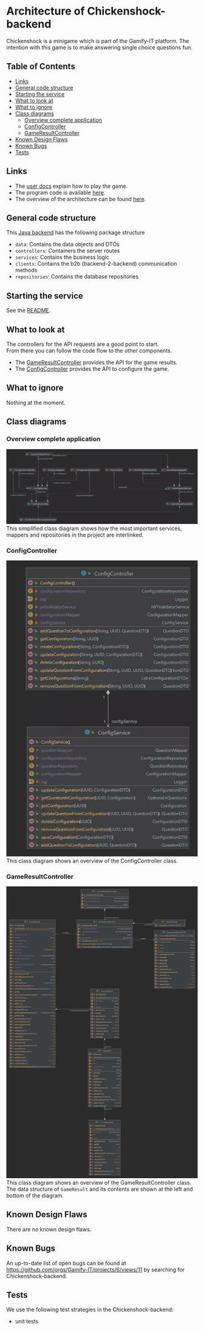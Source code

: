 # Architecture of Chickenshock-backend

Chickenshock is a minigame which is part of the Gamify-IT platform.
The intention with this game is to make answering single choice questions fun.

## Table of Contents

* [Links](#links)
* [General code structure](#general-code-structure)
* [Starting the service](#starting-the-service)
* [What to look at](#what-to-look-at)
* [What to ignore](#what-to-ignore)
* [Class diagrams](#class-diagrams)
  * [Overview complete application](#overview-complete-application)
  * [ConfigController](#configcontroller)
  * [GameResultController](#gameresultcontroller)
* [Known Design Flaws](#known-design-flaws)
* [Known Bugs](#known-bugs)
* [Tests](#tests)

## Links

- The [user docs](../../../user-manuals/minigames/chickenshock.md) explain how to play the game.
- The program code is available [here](https://github.com/Gamify-IT/chickenshock-backend).
- The overview of the architecture can be found [here](../general-architecture.md).

## General code structure

This [Java backend](https://github.com/Gamify-IT/chickenshock-backend/tree/main/src/main/java/de/unistuttgart/chickenshockbackend) has the following package structure
- `data`: Contains the data objects and DTOs
- `controllers`: Containers the server routes
- `services`: Contains the business logic
- `clients`: Contains the b2b (backend-2-backend) communication methods
- `repositories`: Contains the database repositories


## Starting the service

See the [README](https://github.com/Gamify-IT/chickenshock-backend#readme).

## What to look at

The controllers for the API requests are a good point to start.  
From there you can follow the code flow to the other components.

- The [GameResultController](https://github.com/Gamify-IT/chickenshock-backend/blob/main/src/main/java/de/unistuttgart/chickenshockbackend/controller/GameResultController.java) provides the API for the game results.
- The [ConfigController](https://github.com/Gamify-IT/chickenshock-backend/blob/main/src/main/java/de/unistuttgart/chickenshockbackend/controller/ConfigController.java) provides the API to configure the game.

## What to ignore

Nothing at the moment.

## Class diagrams

### Overview complete application
![overview class diagram of complete application](assets/chickenshockClassOverview.webp)
This simplified class diagram shows how the most important services, mappers and repositories in the project are interlinked.

### ConfigController
![class diagram of ConfigController](assets/chickenshockConfigController.webp)
This class diagram shows an overview of the ConfigController class.

### GameResultController
![class diagram GameResultController](assets/chickenshockGameResultController.webp)
This class diagram shows an overview of the GameResultController class.
The data structure of `GameResult` and its contents are shown at the left and bottom of the diagram.

## Known Design Flaws

There are no known design flaws.

## Known Bugs

An up-to-date list of open bugs can be found at <https://github.com/orgs/Gamify-IT/projects/6/views/11> by searching for Chickenshock-backend.

## Tests

We use the following test strategies in the Chickenshock-backend:

- unit tests
